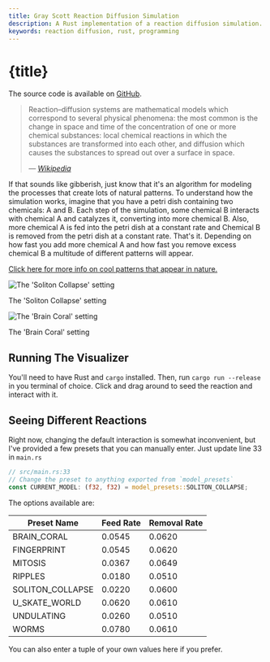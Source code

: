 ```yaml
---
title: Gray Scott Reaction Diffusion Simulation
description: A Rust implementation of a reaction diffusion simulation.
keywords: reaction diffusion, rust, programming
---
```


# {title}

The source code is available on [GitHub].

> Reaction–diffusion systems are mathematical models which correspond to several physical phenomena:
> the most common is the change in space and time of the concentration of one or more chemical
> substances: local chemical reactions in which the substances are transformed into each other, and
> diffusion which causes the substances to spread out over a surface in space.
>
> <p class="right"><i>&mdash; <a href="https://en.wikipedia.org/wiki/Reaction%E2%80%93diffusion_system">Wikipedia</a></i></p>

If that sounds like gibberish, just know that it's an algorithm for modeling the processes that
create lots of natural patterns. To understand how the simulation works, imagine that you have a
petri dish containing two chemicals: A and B. Each step of the simulation, some chemical B interacts
with chemical A and catalyzes it, converting into more chemical B. Also, more chemical A is fed into
the petri dish at a constant rate and Chemical B is removed from the petri dish at a constant rate.
That's it. Depending on how fast you add more chemical A and how fast you remove excess chemical B a
multitude of different patterns will appear.

[Click here for more info on cool patterns that appear in nature.][patterns-in-nature]

![The 'Soliton Collapse' setting](/images/programming/reaction-diffusion/soliton.png)

<p class="image-subtitle">The 'Soliton Collapse' setting</p>

![The 'Brain Coral' setting](/images/programming/reaction-diffusion/brain_coral.png)

<p class="image-subtitle">The 'Brain Coral' setting</p>

## Running The Visualizer

You'll need to have Rust and `cargo` installed. Then, run `cargo run --release` in you terminal of
choice. Click and drag around to seed the reaction and interact with it.

## Seeing Different Reactions

Right now, changing the default interaction is somewhat inconvenient, but I've provided a few
presets that you can manually enter. Just update line 33 in `main.rs`

```rust
// src/main.rs:33
// Change the preset to anything exported from `model_presets`
const CURRENT_MODEL: (f32, f32) = model_presets::SOLITON_COLLAPSE;
```

The options available are:

<table>
    <thead>
        <tr>
            <th>Preset Name</th>
            <th>Feed Rate</th>
            <th>Removal Rate</th>
        </tr>
    </thead>
    <tbody>
        <tr>
            <td>BRAIN_CORAL</td>
            <td>0.0545</td>
            <td>0.0620</td>
        </tr>
        <tr>
            <td>FINGERPRINT</td>
            <td>0.0545</td>
            <td>0.0620</td>
        </tr>
        <tr>
            <td>MITOSIS</td>
            <td>0.0367</td>
            <td>0.0649</td>
        </tr>
        <tr>
            <td>RIPPLES</td>
            <td>0.0180</td>
            <td>0.0510</td>
        </tr>
        <tr>
            <td>SOLITON_COLLAPSE</td>
            <td>0.0220</td>
            <td>0.0600</td>
        </tr>
        <tr>
            <td>U_SKATE_WORLD</td>
            <td>0.0620</td>
            <td>0.0610</td>
        </tr>
        <tr>
            <td>UNDULATING</td>
            <td>0.0260</td>
            <td>0.0510</td>
        </tr>
        <tr>
            <td>WORMS</td>
            <td>0.0780</td>
            <td>0.0610</td>
        </tr>
    </tbody>
</table>

You can also enter a tuple of your own values here if you prefer.

[GitHub]: https://github.com/Velfi/Gray-Scott-Reaction-Diffusion
[reaction diffusion system wikipedia]: https://en.wikipedia.org/wiki/Reaction%E2%80%93diffusion_system
[patterns-in-nature]: https://en.wikipedia.org/wiki/Patterns_in_nature
[example_soliton]: /example_soliton.png "An example of the 'Soliton Collapse' setting"
[example_brain_coral]: /example_brain_coral.png "An example of the 'Brain Coral' setting"
